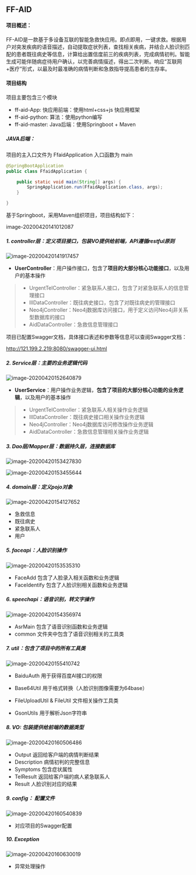 ## FF-AID

#### 项目概述：

FF-AID是一款基于多设备互联的智能急救快应用。即点即用，一键求救。根据用户对突发疾病的语音描述，自动提取症状列表，查找相关疾病，并结合人脸识别匹配的患者既往病史等信息，计算给出置信度前三的疾病列表，完成病情初判。智能生成可能伴随病症待用户确认，以完善病情描述，得出二次判断。响应“互联网+医疗”形式，以最及时最准确的病情判断和急救指导提高患者的生存率。



#### 项目结构

项目主要包含三个模块

- ff-aid-App: 快应用前端：使用html+css+js 快应用框架
- ff-aid-python: 算法：使用python编写
- ff-aid-master: Java后端：使用Springboot + Maven



##### JAVA后端：

项目的主入口文件为 FfaidApplication 入口函数为 main

``` java
@SpringBootApplication
public class FfaidApplication {

    public static void main(String[] args) {
        SpringApplication.run(FfaidApplication.class, args);
    }

}
```



基于Springboot，采用Maven组织项目，项目结构如下：

image-20200420141012087

##### 1. controller层：定义项目接口，包装VO提供给前端，API遵循restful原则

![image-20200420141917457](C:\Users\Administrator\AppData\Roaming\Typora\typora-user-images\image-20200420141917457.png)

- **UserController**：用户操作接口，包含了**项目的大部分核心功能接口**，以及用户的基本操作

> - UrgentTelController：紧急联系人接口，包含了对紧急联系人的信息管理接口
> - IllDataController：既往病史接口，包含了对既往病史的管理接口
> - Neo4jController：Neo4j数据库访问接口，用于定义访问Neo4j非关系型数据库的接口
> - AidDataController：急救信息管理接口

项目已配置Swagger文档，具体接口表述和参数等信息可以查阅Swagger文档：

http://121.199.2.219:8080/swagger-ui.html

##### 2. Service层：主要的业务逻辑代码

![image-20200420152640879](C:\Users\Administrator\AppData\Roaming\Typora\typora-user-images\image-20200420152640879.png)

- **UserService**：用户操作业务逻辑，**包含了项目的大部分核心功能的业务逻辑**，以及用户的基本操作

> - UrgentTelController：紧急联系人相关操作业务逻辑
> - IllDataController：既往病史接口相关操作业务逻辑
> - Neo4jController：Neo4j数据库访问修改操作业务逻辑
> - AidDataController：急救信息管理相关操作业务逻辑

##### 3. Dao层/Mapper层：数据持久层，连接数据库

![image-20200420153427830](C:\Users\Administrator\AppData\Roaming\Typora\typora-user-images\image-20200420153427830.png)

![image-20200420153455644](C:\Users\Administrator\AppData\Roaming\Typora\typora-user-images\image-20200420153455644.png)

#####  4. domain层：定义pojo对象

![image-20200420154127652](C:\Users\Administrator\AppData\Roaming\Typora\typora-user-images\image-20200420154127652.png)

- 急救信息
- 既往病史
- 紧急联系人
- 用户

##### 5. faceapi：人脸识别操作

![image-20200420153535310](C:\Users\Administrator\AppData\Roaming\Typora\typora-user-images\image-20200420153535310.png)

- FaceAdd   包含了人脸录入相关函数和业务逻辑
- FaceIdentify   包含了人脸识别相关函数和业务逻辑

##### 6. speechapi：语音识别，转文字操作

![image-20200420154356974](C:\Users\Administrator\AppData\Roaming\Typora\typora-user-images\image-20200420154356974.png)

- AsrMain   包含了语音识别函数和业务逻辑
- common   文件夹中包含了语音识别相关的工具类

##### 7. util：包含了项目中的所有工具类

![image-20200420155410742](C:\Users\Administrator\AppData\Roaming\Typora\typora-user-images\image-20200420155410742.png)

- BaiduAuth   用于获得百度AI接口的权限
- Base64Util    用于格式转换（人脸识别图像需要为64base）

- FileUploadUtil & FileUtil   文件相关操作工具类
- GsonUtils   用于解析Json字符串

##### 8. VO:  包装提供给前端的数据类型

![image-20200420160506486](C:\Users\Administrator\AppData\Roaming\Typora\typora-user-images\image-20200420160506486.png)

- Output  返回给客户端的病情判断结果
- Description   病情初判的完整信息
- Symptoms   包含症状属性
- TelResult   返回给客户端的病人紧急联系人
- Result  人脸识别对应的结果

##### 9. config： 配置文件

![image-20200420160540839](C:\Users\Administrator\AppData\Roaming\Typora\typora-user-images\image-20200420160540839.png)

- 对应项目的Swagger配置

##### 10. Exception

![image-20200420160630019](C:\Users\Administrator\AppData\Roaming\Typora\typora-user-images\image-20200420160630019.png)

- 异常处理操作